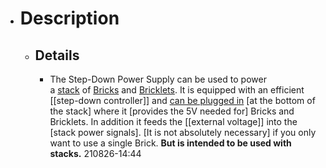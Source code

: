 - # Description
    - ## Details
        - The Step-Down Power Supply can be used to power a [stack](http://www.tinkerforge.com/en/doc/Primer.html#primer-stack) of [Bricks](http://www.tinkerforge.com/en/doc/Primer.html#primer-bricks) and [Bricklets](http://www.tinkerforge.com/en/doc/Primer.html#primer-bricklets). It is equipped with an efficient [[step-down controller]] and [can be plugged in](((Bx8NfHddu))) [at the bottom of the stack] where it [provides the 5V needed for] Bricks and Bricklets. In addition it feeds the [[external voltage]] into the [stack power signals]. [It is not absolutely necessary] if you only want to use a single Brick. **But is intended to be used with stacks.**
210826-14:44
